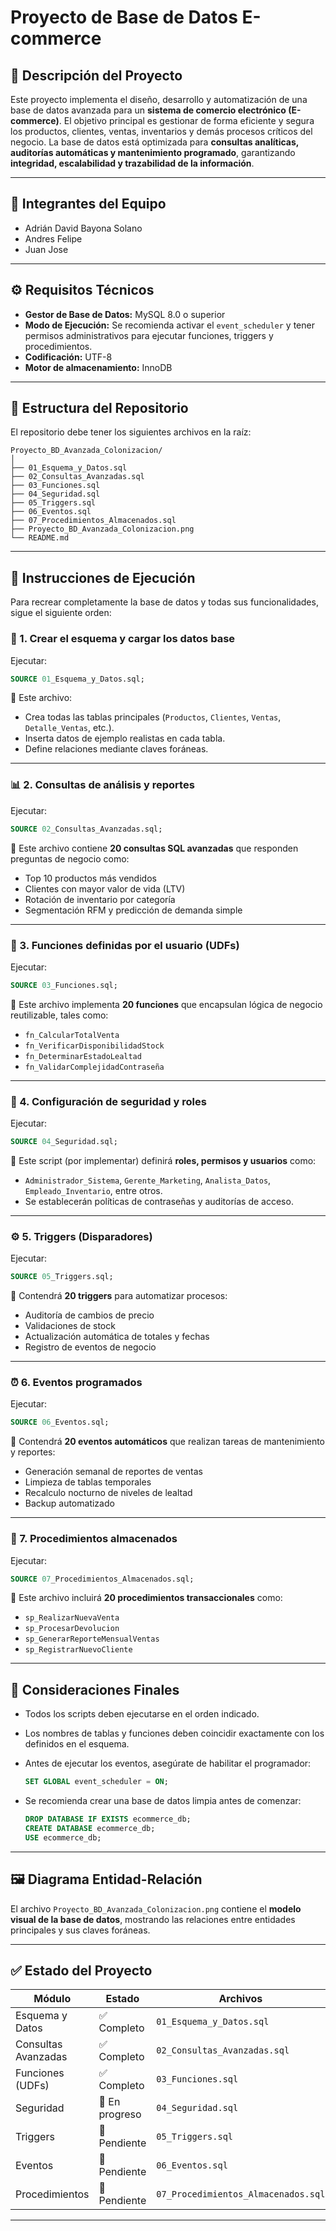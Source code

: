 # Proyecto de Base de Datos E-commerce

## 📘 Descripción del Proyecto

Este proyecto implementa el diseño, desarrollo y automatización de una base de datos avanzada para un **sistema de comercio electrónico (E-commerce)**.
El objetivo principal es gestionar de forma eficiente y segura los productos, clientes, ventas, inventarios y demás procesos críticos del negocio.
La base de datos está optimizada para **consultas analíticas, auditorías automáticas y mantenimiento programado**, garantizando **integridad, escalabilidad y trazabilidad de la información**.

---

## 👥 Integrantes del Equipo

- Adrián David Bayona Solano
- Andres Felipe
- Juan Jose

---

## ⚙️ Requisitos Técnicos

- **Gestor de Base de Datos:** MySQL 8.0 o superior
- **Modo de Ejecución:** Se recomienda activar el `event_scheduler` y tener permisos administrativos para ejecutar funciones, triggers y procedimientos.
- **Codificación:** UTF-8
- **Motor de almacenamiento:** InnoDB

---

## 🧩 Estructura del Repositorio

El repositorio debe tener los siguientes archivos en la raíz:

```
Proyecto_BD_Avanzada_Colonizacion/
│
├── 01_Esquema_y_Datos.sql
├── 02_Consultas_Avanzadas.sql
├── 03_Funciones.sql
├── 04_Seguridad.sql
├── 05_Triggers.sql
├── 06_Eventos.sql
├── 07_Procedimientos_Almacenados.sql
├── Proyecto_BD_Avanzada_Colonizacion.png
└── README.md
```

---

## 🚀 Instrucciones de Ejecución

Para recrear completamente la base de datos y todas sus funcionalidades, sigue el siguiente orden:

### 🧱 1. Crear el esquema y cargar los datos base

Ejecutar:

```sql
SOURCE 01_Esquema_y_Datos.sql;
```

📄 Este archivo:

- Crea todas las tablas principales (`Productos`, `Clientes`, `Ventas`, `Detalle_Ventas`, etc.).
- Inserta datos de ejemplo realistas en cada tabla.
- Define relaciones mediante claves foráneas.

---

### 📊 2. Consultas de análisis y reportes

Ejecutar:

```sql
SOURCE 02_Consultas_Avanzadas.sql;
```

📄 Este archivo contiene **20 consultas SQL avanzadas** que responden preguntas de negocio como:

- Top 10 productos más vendidos
- Clientes con mayor valor de vida (LTV)
- Rotación de inventario por categoría
- Segmentación RFM y predicción de demanda simple

---

### 🧠 3. Funciones definidas por el usuario (UDFs)

Ejecutar:

```sql
SOURCE 03_Funciones.sql;
```

📄 Este archivo implementa **20 funciones** que encapsulan lógica de negocio reutilizable, tales como:

- `fn_CalcularTotalVenta`
- `fn_VerificarDisponibilidadStock`
- `fn_DeterminarEstadoLealtad`
- `fn_ValidarComplejidadContraseña`

---

### 🔐 4. Configuración de seguridad y roles

Ejecutar:

```sql
SOURCE 04_Seguridad.sql;
```

📄 Este script (por implementar) definirá **roles, permisos y usuarios** como:

- `Administrador_Sistema`, `Gerente_Marketing`, `Analista_Datos`, `Empleado_Inventario`, entre otros.
- Se establecerán políticas de contraseñas y auditorías de acceso.

---

### ⚙️ 5. Triggers (Disparadores)

Ejecutar:

```sql
SOURCE 05_Triggers.sql;
```

📄 Contendrá **20 triggers** para automatizar procesos:

- Auditoría de cambios de precio
- Validaciones de stock
- Actualización automática de totales y fechas
- Registro de eventos de negocio

---

### ⏰ 6. Eventos programados

Ejecutar:

```sql
SOURCE 06_Eventos.sql;
```

📄 Contendrá **20 eventos automáticos** que realizan tareas de mantenimiento y reportes:

- Generación semanal de reportes de ventas
- Limpieza de tablas temporales
- Recalculo nocturno de niveles de lealtad
- Backup automatizado

---

### 🧮 7. Procedimientos almacenados

Ejecutar:

```sql
SOURCE 07_Procedimientos_Almacenados.sql;
```

📄 Este archivo incluirá **20 procedimientos transaccionales** como:

- `sp_RealizarNuevaVenta`
- `sp_ProcesarDevolucion`
- `sp_GenerarReporteMensualVentas`
- `sp_RegistrarNuevoCliente`

---

## 🧾 Consideraciones Finales

- Todos los scripts deben ejecutarse en el orden indicado.
- Los nombres de tablas y funciones deben coincidir exactamente con los definidos en el esquema.
- Antes de ejecutar los eventos, asegúrate de habilitar el programador:

  ```sql
  SET GLOBAL event_scheduler = ON;
  ```
- Se recomienda crear una base de datos limpia antes de comenzar:

  ```sql
  DROP DATABASE IF EXISTS ecommerce_db;
  CREATE DATABASE ecommerce_db;
  USE ecommerce_db;
  ```

---

## 🖼️ Diagrama Entidad-Relación

El archivo `Proyecto_BD_Avanzada_Colonizacion.png` contiene el **modelo visual de la base de datos**, mostrando las relaciones entre entidades principales y sus claves foráneas.

---

## ✅ Estado del Proyecto

| Módulo              | Estado         | Archivos                            |
| ------------------- | -------------- | ----------------------------------- |
| Esquema y Datos     | ✅ Completo     | `01_Esquema_y_Datos.sql`            |
| Consultas Avanzadas | ✅ Completo     | `02_Consultas_Avanzadas.sql`        |
| Funciones (UDFs)    | ✅ Completo     | `03_Funciones.sql`                  |
| Seguridad           | 🚧 En progreso | `04_Seguridad.sql`                  |
| Triggers            | 🚧 Pendiente   | `05_Triggers.sql`                   |
| Eventos             | 🚧 Pendiente   | `06_Eventos.sql`                    |
| Procedimientos      | 🚧 Pendiente   | `07_Procedimientos_Almacenados.sql` |

---
